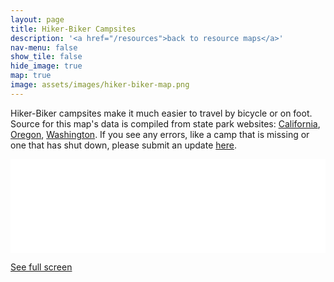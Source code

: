 ```yaml
---
layout: page
title: Hiker-Biker Campsites
description: '<a href="/resources">back to resource maps</a>'
nav-menu: false
show_tile: false
hide_image: true
map: true
image: assets/images/hiker-biker-map.png
---
```


<p>Hiker-Biker campsites make it much easier to travel by bicycle or on foot. Source for this map's data is compiled from state park websites: <a href="https://www.parks.ca.gov/ParkIndex">California</a>, <a href="https://stateparks.oregon.gov/index.cfm?do=visit.find#">Oregon</a>, <a href="https://parks.state.wa.us/Facilities">Washington</a>.  If you see any errors, like a camp that is missing or one that has shut down, please submit an update <a href="https://forms.gle/rF4qWw3wzmWKztV58">here</a>.</p>

<div class="iframeholder"><iframe width="100%" id="map" frameborder="0" allowfullscreen src="//umap.openstreetmap.fr/en/map/hiker-biker-camps_689033?scaleControl=false&miniMap=false&scrollWheelZoom=false&zoomControl=true&allowEdit=false&moreControl=true&searchControl=null&tilelayersControl=null&embedControl=null&datalayersControl=true&onLoadPanel=undefined&captionBar=false"></iframe></div><p><a href="//umap.openstreetmap.fr/en/map/hiker-biker-camps_689033">See full screen</a></p>

